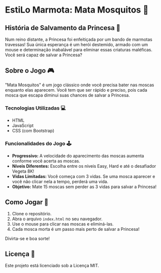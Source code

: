 # EstiLo Marmota: Mata Mosquitos 🦟

## História de Salvamento da Princesa 👑

Num reino distante, a Princesa foi enfeitiçada por um bando de marmotas travessas! Sua única esperança é um herói destemido, armado com um mouse e determinação inabalável para eliminar essas criaturas maléficas. Você será capaz de salvar a Princesa?

## Sobre o Jogo 🎮

"Mata Mosquitos" é um jogo clássico onde você precisa bater nas moscas enquanto elas aparecem. Você tem que ser rápido e preciso, pois cada mosca que escapa diminui suas chances de salvar a Princesa.

### Tecnologias Utilizadas 💻

- HTML
- JavaScript
- CSS (com Bootstrap)

### Funcionalidades do Jogo 🕹️

- **Progressivo:** A velocidade do aparecimento das moscas aumenta conforme você acerta as moscas.
- **Níveis Diferentes:** Escolha entre os níveis Easy, Hard e até o desafiador Vegeta 8K!
- **Vidas Limitadas:** Você começa com 3 vidas. Se uma mosca aparecer e você não clicar nela a tempo, perderá uma vida.
- **Objetivo:** Mate 15 moscas sem perder as 3 vidas para salvar a Princesa!

## Como Jogar 🎯

1. Clone o repositório.
2. Abra o arquivo `index.html` no seu navegador.
3. Use o mouse para clicar nas moscas e eliminá-las.
4. Cada mosca morta é um passo mais perto de salvar a Princesa!

Divirta-se e boa sorte!

## Licença 📝

Este projeto está licenciado sob a Licença MIT.

